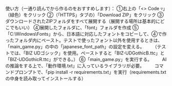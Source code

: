 使い方（一通り読んでから作るのをおすすめします）：
➀右上の「<> Code ▿」（緑色）をクリック
➁（「HTTPS」タブの）「Download ZIP」をクリック
➂ダウンロードされたZIPフォルダをすべて展開する（展開する場所は基本的にどこでもいい）
➃展開したフォルダに、「font」フォルダを作成
➄「C:\Windows\Fonts」から、日本語に対応したフォントをコピーして、➃で作ったフォルダ内にペースト。テストで使ったフォント以外を使用するときは、「main_game.py」の中の「japanese_font_path」の設定を変える。
　　（テストでは、「BIZ UDゴシック」を使用。ペーストすると「BIZ-UDGothicB.ttc」と「BIZ-UDGothicR.ttc」ができる。）
➅「main_game.py」を実行する。
　　AIの推論をする上で、「動作環境.txt」に入っているライブラリが必要。
　　コマンドプロンプトで、「pip install -r requirements.txt」を実行（requirements.txtの中身を読み取ってインストールする）
